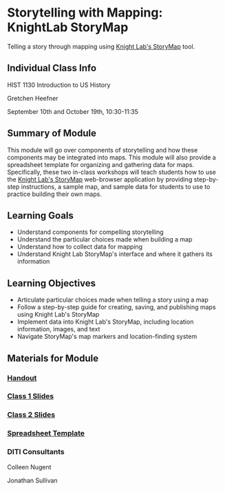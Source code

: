 <h1>Storytelling with Mapping: KnightLab StoryMap</h1>

Telling a story through mapping using [Knight Lab's StoryMap](https://storymap.knightlab.com/) tool.

<h2>Individual Class Info</h2>

HIST 1130 Introduction to US History

Gretchen Heefner

September 10th and October 19th, 10:30-11:35

<h2>Summary of Module</h2>

This module will go over components of storytelling and how these components may be integrated into maps. This module will also provide a spreadsheet template for organizing and gathering data for maps. Specifically, these two in-class workshops will teach students how to use the [Knight Lab's StoryMap](https://storymap.knightlab.com/) web-browser application by providing step-by-step instructions, a sample map, and sample data for students to use to practice building their own maps.

<h2>Learning Goals</h2>

* Understand components for compelling storytelling
* Understand the particular choices made when building a map
* Understand how to collect data for mapping
* Understand Knight Lab StoryMap's interface and where it gathers its information

<h2>Learning Objectives</h2>

* Articulate particular choices made when telling a story using a map
* Follow a step-by-step guide for creating, saving, and publishing maps using Knight Lab's StoryMap
* Implement data into Knight Lab's StoryMap, including location information, images, and text
* Navigate StoryMap's map markers and location-finding system

<h2>Materials for Module</h2>

### [Handout](https://github.com/NULabNortheastern/digitalassignmentshowcase/blob/master/mapping/intro_us_history-fall2020-heefner/Handout.pdf)

### [Class 1 Slides](https://github.com/NULabNortheastern/digitalassignmentshowcase/blob/master/mapping/intro_us_history-fall2020-heefner/Slides_Class1.pdf)

### [Class 2 Slides](https://github.com/NULabNortheastern/digitalassignmentshowcase/blob/master/mapping/intro_us_history-fall2020-heefner/Slides_Class2.pdf)

### [Spreadsheet Template](https://github.com/NULabNortheastern/digitalassignmentshowcase/blob/master/mapping/intro_us_history-fall2020-heefner/spreadsheet_template.pdf) 

<h3>DITI Consultants</h3>

Colleen Nugent

Jonathan Sullivan



